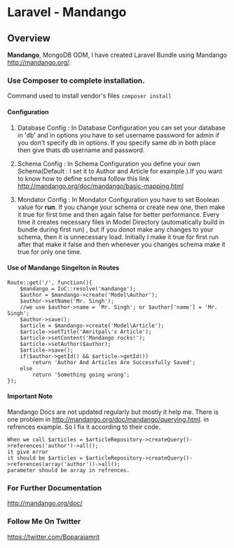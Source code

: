 # Laravel - Mandango

## Overview

**Mandango**, MongoDB ODM, I have created Laravel Bundle using Mandango <http://mandango.org/>.

### Use Composer to complete installation. 
Command used to install vendor's files 
``` composer install ```
####  Configuration

1. Database Config : In Database Configuration you can set your database in 'db' and in options you have to set username password for admin if you don't specify db in options. If you specify same db in both place then give thats db username and password. 

2. Schema Config : In Schema Configuration you define your own Schema(Default : I set it to Author and Article for example.).If you want to know how to define schema follow this link <http://mandango.org/doc/mandango/basic-mapping.html>

3. Mondator Config : In Mondator Configuration you have to set Boolean value for <b>run</b>. If you change your schema or create new one, then make it true for first time and then again false for better performance. Every time it creates necessary files in Model Directory (automatically build in bundle during first run) , but if you donot make any changes to your schema, then it is unnecessary load. Initially I make it true for first run after that make it false and then whenever you changes schema make it true for only one time.

#### Use of Mandango Singelton in Routes
```
Route::get('/', function(){
	$mandango = IoC::resolve('mandango');
	$author = $mandango->create('Model\Author');
	$author->setName('Mr. Singh');
	//we use $author->name = 'Mr. Singh'; or $author['name'] = 'Mr. Singh';
	$author->save();
	$article = $mandango->create('Model\Article');
	$article->setTitle('Amritpal\'s Article');
	$article->setContent('Mandango rocks!');
	$article->setAuthor($author);
	$article->save();
	if($author->getId() && $article->getId())
		return 'Author And Articles Are Successfully Saved';
	else
		return 'Something going wrong';
});
```

#### Important Note
Mandango Docs are not updated regularly but mostly it help me. There is one problem in <http://mandango.org/doc/mandango/querying.html>. in refrences example. So I fix it according to their code.

```
When we call $articles = $articleRepository->createQuery()->references('author')->all();
it give error
it should be $articles = $articleRepository->createQuery()->references(array('author'))->all();
parameter should be array in refrences.
```

### For Further Documentation
<http://mandango.org/doc/>

### Follow Me On Twitter
<https://twitter.com/Boparaiamrit> 
